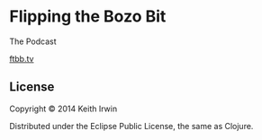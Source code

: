 # Flipping the Bozo Bit

The Podcast

[ftbb.tv](http://ftbb.tv/)

## License

Copyright &copy; 2014 Keith Irwin

Distributed under the Eclipse Public License, the same as Clojure.
